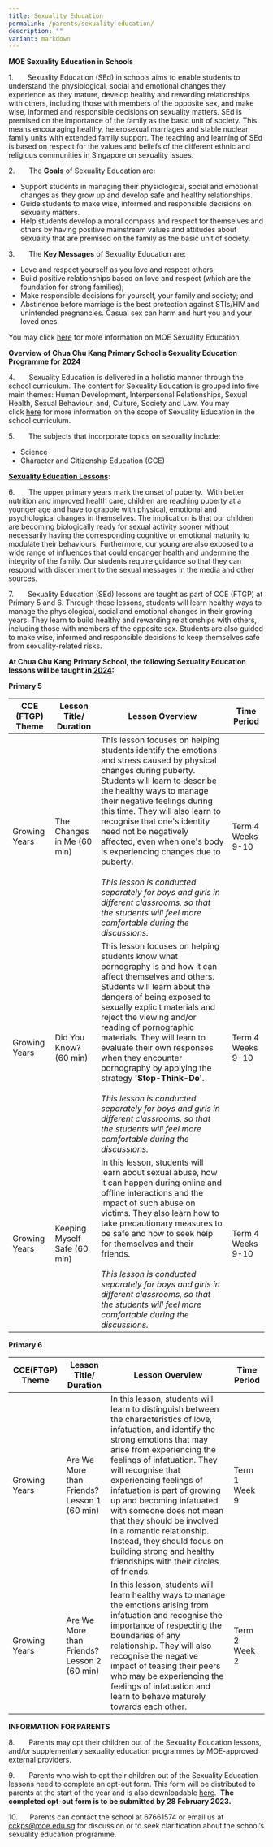 ```yaml
---
title: Sexuality Education
permalink: /parents/sexuality-education/
description: ""
variant: markdown
---
```

<style type="text/css">
.tg  {border-collapse:collapse;border-spacing:0;margin:0px auto;}
.tg td{border-color:black;border-style:solid;border-width:1px;font-family:Arial, sans-serif;font-size:14px;
  overflow:hidden;padding:10px 5px;word-break:normal;}
.tg th{border-color:black;border-style:solid;border-width:1px;font-family:Arial, sans-serif;font-size:14px;
  font-weight:normal;overflow:hidden;padding:10px 5px;word-break:normal;}
.tg .tg-8fzr{background-color:#dce7f7;color:#134693;font-size:100%;text-align:center;vertical-align:middle}
.tg .tg-hblt{background-color:#dce7f7;color:#333;text-align:center;vertical-align:middle}
</style>

**MOE Sexuality Education in Schools**

1.&nbsp;&nbsp;&nbsp;&nbsp;&nbsp;&nbsp;&nbsp;Sexuality Education (SEd) in schools aims to enable students to understand the physiological, social and emotional changes they experience as they mature, develop healthy and rewarding relationships with others, including those with members of the opposite sex, and make wise, informed and responsible decisions on sexuality matters. SEd is premised on the importance of the family as the basic unit of society. This means encouraging healthy, heterosexual marriages and stable nuclear family units with extended family support. The teaching and learning of SEd is based on respect for the values and beliefs of the different ethnic and religious communities in Singapore on sexuality issues.

2.&nbsp;&nbsp;&nbsp;&nbsp;&nbsp;&nbsp; The **Goals** of Sexuality Education are:


* Support students in managing their physiological, social and emotional changes as they grow up and develop safe and healthy relationships.
* Guide students to make wise, informed and responsible decisions on sexuality matters. 
* Help students develop a moral compass and respect for themselves and others by having positive mainstream values and attitudes about sexuality that are premised on the family as the basic unit of society.

3.&nbsp;&nbsp;&nbsp;&nbsp;&nbsp;&nbsp; The **Key Messages** of Sexuality Education are:

* Love and respect yourself as you love and respect others;    
* Build positive relationships based on love and respect (which are the foundation for strong families);   
* Make responsible decisions for yourself, your family and society; and   
* Abstinence before marriage is the best protection against STIs/HIV and unintended pregnancies. Casual sex can harm and hurt you and your loved ones.

You may&nbsp;click&nbsp;[here](https://go.gov.sg/moe-sexuality-education)&nbsp;for more information on MOE Sexuality Education.

**Overview of Chua Chu Kang Primary School’s Sexuality Education Programme for 2024**

4.&nbsp;&nbsp;&nbsp;&nbsp;&nbsp;&nbsp; Sexuality Education is delivered in a holistic manner through the school curriculum.&nbsp;The content for Sexuality Education is grouped into five main themes: Human Development, Interpersonal Relationships, Sexual Health, Sexual Behaviour, and, Culture, Society and Law. You may click&nbsp;[here](https://go.gov.sg/moe-sexuality-education-scope)&nbsp;for more information on the scope of Sexuality Education in the school curriculum.
  
5.&nbsp;&nbsp;&nbsp;&nbsp;&nbsp;&nbsp; The subjects that incorporate topics on sexuality include:
* Science     
* Character and Citizenship Education (CCE)

**<u>Sexuality Education Lessons</u>**: 

6.&nbsp;&nbsp;&nbsp;&nbsp;&nbsp;&nbsp; The upper primary years mark the onset of puberty.&nbsp; With better nutrition and improved health care, children are reaching puberty at a younger age and have to grapple with physical, emotional and psychological changes in themselves. The implication is that our children are becoming biologically ready for sexual activity sooner without necessarily having the corresponding cognitive or emotional maturity to modulate their behaviours. Furthermore, our young are also exposed to a wide range of influences that could endanger health and undermine the integrity of the family. Our students require guidance so that they can respond with discernment to the sexual messages in the media and other sources.

7.&nbsp;&nbsp;&nbsp;&nbsp;&nbsp;&nbsp; Sexuality Education (SEd) lessons are taught as part of CCE (FTGP) at Primary 5 and 6. Through these lessons, students will learn healthy ways to manage the physiological, social and emotional changes in their growing years. They learn to build healthy and rewarding relationships with others, including those with members of the opposite sex. Students are also guided to make wise, informed and responsible decisions to keep themselves safe from sexuality-related risks. 

**At Chua Chu Kang Primary School, the following Sexuality Education lessons will be taught in&nbsp;<u>2024</u>:**

**Primary 5**


| CCE (FTGP) Theme | Lesson Title/ Duration | Lesson Overview | Time Period |
| -------- | -------- | -------- |-------- |
| Growing Years | The Changes in Me (60 min) | This lesson focuses on helping students identify the emotions and stress caused by physical changes during puberty. Students will learn to describe the healthy ways to manage their negative feelings during this time. They will also learn to recognise that one's identity need not be negatively affected, even when one's body is experiencing changes due to puberty. <br><br><i>This lesson is conducted separately for boys and girls in different classrooms, so that the students will feel more comfortable during the discussions.</i>  | Term 4 Weeks 9-10 |
| Growing Years | Did You Know? (60 min) | This lesson focuses on helping students know what pornography is and how it can affect themselves and others. Students will learn about the dangers of being exposed to sexually explicit materials and reject the viewing and/or reading of pornographic materials. They will learn to evaluate their own responses when they encounter pornography by applying the strategy **'Stop-Think-Do'**. <br><br><i>This lesson is conducted separately for boys and girls in different classrooms, so that the students will feel more comfortable during the discussions.</i> | Term 4 Weeks 9-10 |
| Growing Years | Keeping Myself Safe (60 min) | In this lesson, students will learn about sexual abuse, how it can happen during online and offline interactions and the impact of such abuse on victims. They also learn how to take precautionary measures to be safe and how to seek help for themselves and their friends.<br><br><i>This lesson is conducted separately for boys and girls in different classrooms, so that the students will feel more comfortable during the discussions.</i> | Term 4 Weeks 9-10 |

**Primary 6**


| CCE(FTGP) Theme | Lesson Title/ Duration | Lesson Overview | Time Period |
| -------- | -------- | -------- |-------- |
| Growing Years | Are We More than Friends? <br>Lesson 1 <br>(60 min) | In this lesson, students will learn to distinguish between the characteristics of love, infatuation, and identify the strong emotions that may arise from experiencing the feelings of infatuation. They will recognise that experiencing feelings of infatuation is part of growing up and becoming infatuated with someone does not mean that they should be involved in a romantic relationship. Instead, they should focus on building strong and healthy friendships with their circles of friends. | Term 1 Week 9 |
| Growing Years | Are We More than Friends? <br>Lesson 2 <br>(60 min) | In this lesson, students will learn healthy ways to manage the emotions arising from infatuation and recognise the importance of respecting the boundaries of any relationship. They will also recognise the negative impact of teasing their peers who may be experiencing the feelings of infatuation and learn to behave maturely towards each other. | Term 2 Week 2 |


**INFORMATION FOR PARENTS**  
  

8.&nbsp;&nbsp;&nbsp;&nbsp;&nbsp;&nbsp; Parents may opt their children out of the Sexuality Education lessons, and/or supplementary sexuality education programmes by MOE-approved external providers.

9.&nbsp;&nbsp;&nbsp;&nbsp;&nbsp;&nbsp; Parents&nbsp;who wish to opt their children out of the&nbsp;Sexuality Education lessons&nbsp;need to&nbsp;complete an opt-out form. This form will be distributed to parents at the start of the year and is also downloadable [here](/files/Annex%20A_Opt%20out%20Form.pdf). &nbsp;**The completed opt-out form is to be submitted by 28 February 2023.**

10.&nbsp;&nbsp;&nbsp;&nbsp;&nbsp; Parents can contact the school at&nbsp;67661574 or email us at [cckps@moe.edu.sg](mailto:cckps@moe.edu.sg)&nbsp;for discussion or to seek clarification about the school’s sexuality education programme.